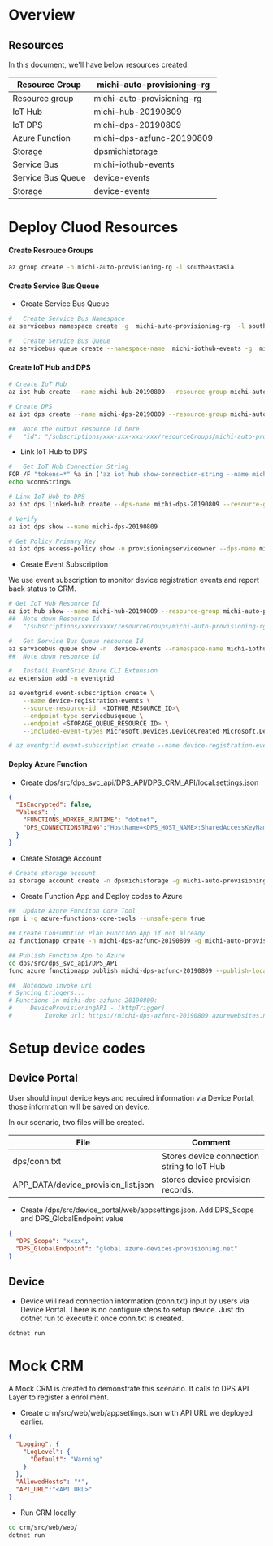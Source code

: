 Overview
================

##  Resources
In this document, we'll have below resources created.

|Resource Group  |  michi-auto-provisioning-rg     |
|----------------|---------------------------------|
|Resource group  |michi-auto-provisioning-rg       |
|IoT Hub         | michi-hub-20190809              |
|IoT DPS         | michi-dps-20190809              |
|Azure Function  | michi-dps-azfunc-20190809       |
|Storage         | dpsmichistorage                 |
|Service Bus     | michi-iothub-events             |
|Service Bus Queue   | device-events             |
|Storage         | device-events                 |

Deploy Cluod Resources
======================

####    Create Resrouce Groups

```bash
az group create -n michi-auto-provisioning-rg -l southeastasia
```

####    Create Service Bus Queue

-   Create Service Bus Queue

```bash
#   Create Service Bus Namespace
az servicebus namespace create -g  michi-auto-provisioning-rg  -l southeastasia --sku Basic -n michi-iothub-events

#   Create Service Bus Queue
az servicebus queue create --namespace-name  michi-iothub-events -g  michi-auto-provisioning-rg  -n device-events
```


####    Create IoT Hub and DPS

```bash
# Create IoT Hub
az iot hub create --name michi-hub-20190809 --resource-group michi-auto-provisioning-rg --location southeastasia --sku S1

# Create DPS
az iot dps create --name michi-dps-20190809 --resource-group michi-auto-provisioning-rg --location southeastasia

##  Note the output resource Id here
#   "id": "/subscriptions/xxx-xxx-xxx-xxx/resourceGroups/michi-auto-provisioning-rg/providers/Microsoft.Devices/provisioningServices/michi-dps-20190809",
```

-   Link IoT Hub to DPS

```bash
#   Get IoT Hub Connection String
FOR /F "tokens=*" %a in ('az iot hub show-connection-string --name michi-hub-20190809 --key primary --query connectionString -o tsv') do SET connString=%a
echo %connString%

# Link IoT Hub to DPS
az iot dps linked-hub create --dps-name michi-dps-20190809 --resource-group michi-auto-provisioning-rg --connection-string %connString% --location southeastasia

# Verify
az iot dps show --name michi-dps-20190809

# Get Policy Primary Key
az iot dps access-policy show -n provisioningserviceowner --dps-name michi-dps-20190809 -g michi-auto-provisioning-rg --query primaryKey
```

-   Create Event Subscription

We use event subscription to monitor device registration events and report back status to CRM.

```bash
# Get IoT Hub Resource Id
az iot hub show --name michi-hub-20190809 --resource-group michi-auto-provisioning-rg --query id
##  Note down Resource Id
#   "/subscriptions/xxxxxxxxx/resourceGroups/michi-auto-provisioning-rg/providers/Microsoft.Devices/IotHubs/michi-hub-20190809"

#   Get Service Bus Queue resource Id
az servicebus queue show -n  device-events --namespace-name michi-iothub-events  --resource-group michi-auto-provisioning-rg --query id
##  Note down resource id

#   Install EventGrid Azure CLI Extension
az extension add -n eventgrid

az eventgrid event-subscription create \
    --name device-registration-events \
    --source-resource-id  <IOTHUB_RESOURCE_ID>\
    --endpoint-type servicebusqueue \
    --endpoint <STORAGE_QUEUE_RESOURCE ID> \
    --included-event-types Microsoft.Devices.DeviceCreated Microsoft.Devices.DeviceDeleted

# az eventgrid event-subscription create --name device-registration-events --source-resource-id /subscriptions/e35c484f-2d35-479f-8adb-9fe20c79394e/resourceGroups/michi-auto-provisioning-rg/providers/Microsoft.Devices/IotHubs/michi-hub-20190809 --endpoint-type servicebusqueue --endpoint /subscriptions/e35c484f-2d35-479f-8adb-9fe20c79394e/resourceGroups/michi-auto-provisioning-rg/providers/Microsoft.ServiceBus/namespaces/michi-iothub-events/queues/device-events --included-event-types Microsoft.Devices.DeviceCreated Microsoft.Devices.DeviceDeleted

```

####    Deploy Azure Function

-   Create dps/src/dps_svc_api/DPS_API/DPS_CRM_API/local.settings.json

```json
{
  "IsEncrypted": false,
  "Values": {
    "FUNCTIONS_WORKER_RUNTIME": "dotnet",
    "DPS_CONNECTIONSTRING":"HostName=<DPS_HOST_NAME>;SharedAccessKeyName=provisioningserviceowner;SharedAccessKey=<POLICY KEY RETRIEVED ABOVE>"
  }
}
```

-   Create Storage Account

```bash
# Create storage account
az storage account create -n dpsmichistorage -g michi-auto-provisioning-rg --sku Standard_LRS
```

-   Create Function App and Deploy codes to Azure

```bash
##  Update Azure Funciton Core Tool
npm i -g azure-functions-core-tools --unsafe-perm true

## Create Consumption Plan Function App if not already
az functionapp create -n michi-dps-azfunc-20190809 -g michi-auto-provisioning-rg --runtime dotnet -s dpsmichistorage --consumption-plan-location southeastasia --os-type Windows

## Publish Function App to Azure
cd dps/src/dps_svc_api/DPS_API
func azure functionapp publish michi-dps-azfunc-20190809 --publish-local-settings -i 

##  Notedown invoke url
# Syncing triggers...
# Functions in michi-dps-azfunc-20190809:
#     DeviceProvisioningAPI - [httpTrigger]
#         Invoke url: https://michi-dps-azfunc-20190809.azurewebsites.net/api/DeviceProvisioningAPI?code=xxxxxxxxxxxxxxxxxxxxxxxxxxxxxxxxxxxxxx==
```

Setup device codes
==================

##  Device Portal


User should input device keys and required information via Device Portal, those information will be saved on device.

In our scenario, two files will be created.

| File  |  Comment     |
|----------------|---------------------------------|
| dps/conn.txt| Stores device connection string to IoT Hub |
| APP_DATA/device_provision_list.json | stores device provision records.|

- Create /dps/src/device_portal/web/appsettings.json. Add DPS_Scope and DPS_GlobalEndpoint value

```json
{
  "DPS_Scope": "xxxx",
  "DPS_GlobalEndpoint": "global.azure-devices-provisioning.net"
}
```
##  Device

- Device will read connection information (conn.txt) input by users via Device Portal. There is no configure steps to setup device. Just do dotnet run to execute it once conn.txt is created.

```bash
dotnet run
```


Mock CRM
========

A Mock CRM is created to demonstrate this scenario. It calls to DPS API Layer to register a enrollment.

- Create crm/src/web/web/appsettings.json with API URL we deployed earlier.

```json
{
  "Logging": {
    "LogLevel": {
      "Default": "Warning"
    }
  },
  "AllowedHosts": "*",
  "API_URL":"<API URL>"
}
```

- Run CRM locally

```bash
cd crm/src/web/web/
dotnet run
```
